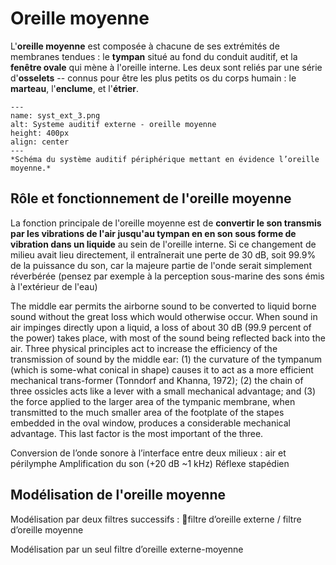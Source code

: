 
# Oreille moyenne

L'**oreille moyenne** est composée à chacune de ses extrémités de membranes tendues : le **tympan** situé au fond du conduit auditif, et la **fenêtre ovale** qui mène à l'oreille interne. Les deux sont reliés par une série d'**osselets** -- connus pour être les plus petits os du corps humain : le **marteau**, l'**enclume**, et l'**étrier**.

```{figure} syst_ext_3.png
---
name: syst_ext_3.png
alt: Systeme auditif externe - oreille moyenne
height: 400px
align: center
---
*Schéma du système auditif périphérique mettant en évidence l’oreille moyenne.*
```

## Rôle et fonctionnement de l'oreille moyenne 

La fonction principale de l'oreille moyenne est de **convertir le son transmis par les vibrations de l'air jusqu'au tympan en en son sous forme de vibration dans un liquide** au sein de l'oreille interne. Si ce changement de milieu avait lieu directement, il entraînerait une perte de 30 dB, soit 99.9% de la puissance du son, car la majeure partie de l'onde serait simplement réverbérée (pensez par exemple à la perception sous-marine des sons émis à l'extérieur de l'eau)

The middle ear permits the airborne sound to be converted to liquid borne sound without the great loss which would otherwise occur. When sound in air impinges directly upon a liquid, a loss of about 30 dB (99.9 percent of the
power) takes place, with most of the sound being reflected back into the air.
Three physical principles act to increase the efficiency of the transmission of sound by the middle ear: (1) the curvature of the tympanum (which is some-what conical in shape) causes it to act as a more efficient mechanical trans-former (Tonndorf and Khanna, 1972); (2) the chain of three ossicles acts like a lever with a small mechanical advantage; and (3) the force applied to the larger area of the tympanic membrane, when transmitted to the much smaller area of the footplate of the stapes embedded in the oval window, produces a considerable mechanical advantage. This last factor is the most important of the three. 


Conversion de l’onde sonore à l’interface entre deux milieux : air et périlymphe 
Amplification du son (+20 dB ~1 kHz)
Réflexe stapédien

## Modélisation de l'oreille moyenne

Modélisation par deux filtres successifs : filtre d’oreille externe / filtre d’oreille moyenne 

Modélisation par un seul filtre d’oreille externe-moyenne

